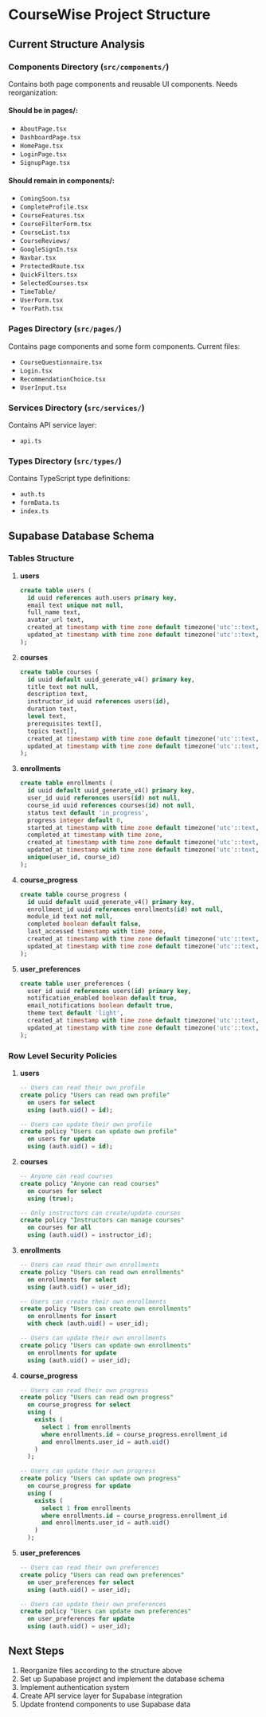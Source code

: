 # CourseWise Project Structure

## Current Structure Analysis

### Components Directory (`src/components/`)
Contains both page components and reusable UI components. Needs reorganization:

#### Should be in pages/:
- `AboutPage.tsx`
- `DashboardPage.tsx`
- `HomePage.tsx`
- `LoginPage.tsx`
- `SignupPage.tsx`

#### Should remain in components/:
- `ComingSoon.tsx`
- `CompleteProfile.tsx`
- `CourseFeatures.tsx`
- `CourseFilterForm.tsx`
- `CourseList.tsx`
- `CourseReviews/`
- `GoogleSignIn.tsx`
- `Navbar.tsx`
- `ProtectedRoute.tsx`
- `QuickFilters.tsx`
- `SelectedCourses.tsx`
- `TimeTable/`
- `UserForm.tsx`
- `YourPath.tsx`

### Pages Directory (`src/pages/`)
Contains page components and some form components. Current files:
- `CourseQuestionnaire.tsx`
- `Login.tsx`
- `RecommendationChoice.tsx`
- `UserInput.tsx`

### Services Directory (`src/services/`)
Contains API service layer:
- `api.ts`

### Types Directory (`src/types/`)
Contains TypeScript type definitions:
- `auth.ts`
- `formData.ts`
- `index.ts`

## Supabase Database Schema

### Tables Structure

1. **users**
   ```sql
   create table users (
     id uuid references auth.users primary key,
     email text unique not null,
     full_name text,
     avatar_url text,
     created_at timestamp with time zone default timezone('utc'::text, now()) not null,
     updated_at timestamp with time zone default timezone('utc'::text, now()) not null
   );
   ```

2. **courses**
   ```sql
   create table courses (
     id uuid default uuid_generate_v4() primary key,
     title text not null,
     description text,
     instructor_id uuid references users(id),
     duration text,
     level text,
     prerequisites text[],
     topics text[],
     created_at timestamp with time zone default timezone('utc'::text, now()) not null,
     updated_at timestamp with time zone default timezone('utc'::text, now()) not null
   );
   ```

3. **enrollments**
   ```sql
   create table enrollments (
     id uuid default uuid_generate_v4() primary key,
     user_id uuid references users(id) not null,
     course_id uuid references courses(id) not null,
     status text default 'in_progress',
     progress integer default 0,
     started_at timestamp with time zone default timezone('utc'::text, now()) not null,
     completed_at timestamp with time zone,
     created_at timestamp with time zone default timezone('utc'::text, now()) not null,
     updated_at timestamp with time zone default timezone('utc'::text, now()) not null,
     unique(user_id, course_id)
   );
   ```

4. **course_progress**
   ```sql
   create table course_progress (
     id uuid default uuid_generate_v4() primary key,
     enrollment_id uuid references enrollments(id) not null,
     module_id text not null,
     completed boolean default false,
     last_accessed timestamp with time zone,
     created_at timestamp with time zone default timezone('utc'::text, now()) not null,
     updated_at timestamp with time zone default timezone('utc'::text, now()) not null
   );
   ```

5. **user_preferences**
   ```sql
   create table user_preferences (
     user_id uuid references users(id) primary key,
     notification_enabled boolean default true,
     email_notifications boolean default true,
     theme text default 'light',
     created_at timestamp with time zone default timezone('utc'::text, now()) not null,
     updated_at timestamp with time zone default timezone('utc'::text, now()) not null
   );
   ```

### Row Level Security Policies

1. **users**
   ```sql
   -- Users can read their own profile
   create policy "Users can read own profile"
     on users for select
     using (auth.uid() = id);

   -- Users can update their own profile
   create policy "Users can update own profile"
     on users for update
     using (auth.uid() = id);
   ```

2. **courses**
   ```sql
   -- Anyone can read courses
   create policy "Anyone can read courses"
     on courses for select
     using (true);

   -- Only instructors can create/update courses
   create policy "Instructors can manage courses"
     on courses for all
     using (auth.uid() = instructor_id);
   ```

3. **enrollments**
   ```sql
   -- Users can read their own enrollments
   create policy "Users can read own enrollments"
     on enrollments for select
     using (auth.uid() = user_id);

   -- Users can create their own enrollments
   create policy "Users can create own enrollments"
     on enrollments for insert
     with check (auth.uid() = user_id);

   -- Users can update their own enrollments
   create policy "Users can update own enrollments"
     on enrollments for update
     using (auth.uid() = user_id);
   ```

4. **course_progress**
   ```sql
   -- Users can read their own progress
   create policy "Users can read own progress"
     on course_progress for select
     using (
       exists (
         select 1 from enrollments
         where enrollments.id = course_progress.enrollment_id
         and enrollments.user_id = auth.uid()
       )
     );

   -- Users can update their own progress
   create policy "Users can update own progress"
     on course_progress for update
     using (
       exists (
         select 1 from enrollments
         where enrollments.id = course_progress.enrollment_id
         and enrollments.user_id = auth.uid()
       )
     );
   ```

5. **user_preferences**
   ```sql
   -- Users can read their own preferences
   create policy "Users can read own preferences"
     on user_preferences for select
     using (auth.uid() = user_id);

   -- Users can update their own preferences
   create policy "Users can update own preferences"
     on user_preferences for update
     using (auth.uid() = user_id);
   ```

## Next Steps

1. Reorganize files according to the structure above
2. Set up Supabase project and implement the database schema
3. Implement authentication system
4. Create API service layer for Supabase integration
5. Update frontend components to use Supabase data 